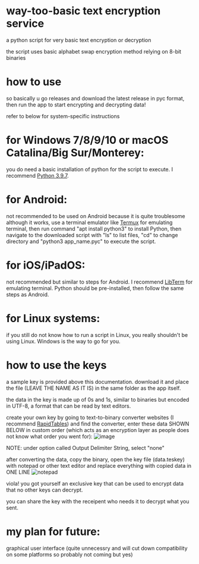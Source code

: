 # way-too-basic text encryption service
a python script for very basic text encryption or decryption

the script uses basic alphabet swap encryption method relying on 8-bit binaries

# how to use
so basically u go releases and download the latest release in pyc format, then run the app to start encrypting and decrypting data!

refer to below for system-specific instructions

# for Windows 7/8/9/10 or macOS Catalina/Big Sur/Monterey:
you do need a basic installation of python for the script to execute. I recommend [Python 3.9.7][2].

# for Android:
not recommended to be used on Android because it is quite troublesome although it works, use a terminal emulator like [Termux][3] for emulating terminal, then run command "apt install python3" to install Python, then navigate to the downloaded script with "ls" to list files, "cd" to change directory and "python3 app_name.pyc" to execute the script.

# for iOS/iPadOS:
not recommended but similar to steps for Android. I recommend [LibTerm][4] for emulating terminal. Python should be pre-installed, then follow the same steps as Android.

# for Linux systems:
if you still do not know how to run a script in Linux, you really shouldn't be using Linux. Windows is the way to go for you.

# how to use the keys
a sample key is provided above this documentation. download it and place the file (LEAVE THE NAME AS IT IS) in the same folder as the app itself.

the data in the key is made up of 0s and 1s, similar to binaries but encoded in UTF-8, a format that can be read by text editors.

create your own key by going to text-to-binary converter websites (I recommend [RapidTables][1]) and find the converter, enter these data SHOWN BELOW in custom order (which acts as an encryption layer as people does not know what order you went for):
![image](https://dm2302files.storage.live.com/y4mMv1xbo9oqhiPg_jMrLc4eT3EYMFOiuu0mjx4QIhSI7AxZiNOsAqN5vNMhQdoTGiqLaFf7eY40-eCKWm38ia0uK8XrF7aonFD84XiI1nlflpDET7oX47qH99vw_NMHImwxSRWv9kPnF3vQr3L0W3Tjcu_PhRL5bTINbOn3Jx3qywBPwQ73JKBQl9cNWBVpMXQ?width=766&height=900&cropmode=none)

NOTE: under option called Output Delimiter String, select "none"

after converting the data, copy the binary, open the key file (data.teskey) with notepad or other text editor and replace everything with copied data in ONE LINE
![notepad](https://dm2302files.storage.live.com/y4msCehB0g6o15wGlI7YSvGY4lwqpMgR21vXDL6Mp4CPFcmOHFle2UMI9JA3JpupvO9wOzogcYDUTYcXOCh_IMiNrfn9_qpO1tgjUXKapBS9E7pmI36sGXfV2MPyyONh6UTVnk045FsUBa0TaH2cm2k0sn92bHK8UjePXxjtx5hlo-zGSHJFVua7FHl5YFLJRdR?width=1707&height=887&cropmode=none)

viola! you got yourself an exclusive key that can be used to encrypt data that no other keys can decrypt.

you can share the key with the receipent who needs it to decrypt what you sent.

# my plan for future:
graphical user interface (quite unnecessry and will cut down compatibility on some platforms so probably not coming but yes)

[1]: https://www.rapidtables.com/convert/number/ascii-to-binary.html
[2]: https://www.python.org/downloads/release/python-397/
[3]: https://play.google.com/store/apps/details?id=com.termux
[4]: https://apps.apple.com/us/app/libterm/id1380911705

